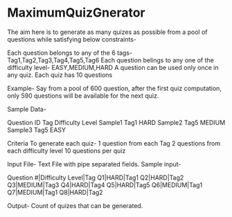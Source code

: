# MaximumQuizGnerator

The aim here is to generate as many quizes as possible from a pool of questions while satisfying below constraints-

Each question belongs to any of the 6 tags- Tag1,Tag2,Tag3,Tag4,Tag5,Tag6
Each question belings to any one of the difficulty level- EASY,MEDIUM,HARD
A question can be used only once in any quiz.
Each quiz has 10 questions

Example-
	Say from a pool of 600 question, after the first quiz computation, only 590 questions will be available for the next quiz.

Sample Data- 

Question ID  Tag  Difficulty Level 
Sample1     Tag1  HARD
Sample2     Tag5  MEDIUM
Sample3     Tag5  EASY


Criteria To generate each quiz-
1 question from each Tag
2 questions from each difficulty level
10 questions per quiz

Input File-
	Text File with pipe separated fields. 
	Sample input-
	
Question #|Difficulty Level|Tag
Q1|HARD|Tag1
Q2|HARD|Tag2
Q3|MEDIUM|Tag3
Q4|HARD|Tag4
Q5|HARD|Tag5
Q6|MEDIUM|Tag1
Q7|MEDIUM|Tag1
Q8|HARD|Tag2

Output-
Count of quizes that can be generated.
